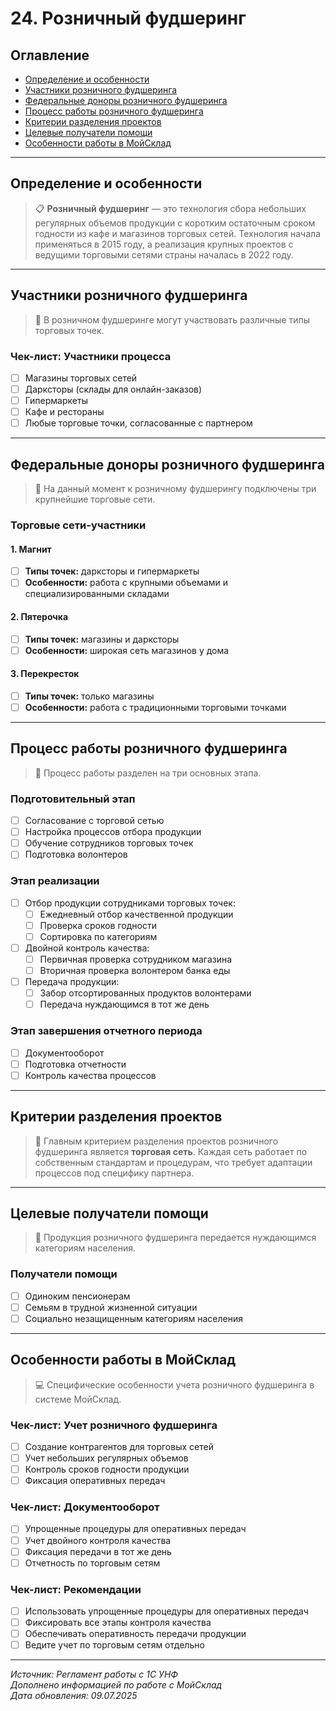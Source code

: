 # 24. Розничный фудшеринг

## Оглавление
- [Определение и особенности](#определение-и-особенности)
- [Участники розничного фудшеринга](#участники-розничного-фудшеринга)
- [Федеральные доноры розничного фудшеринга](#федеральные-доноры-розничного-фудшеринга)
- [Процесс работы розничного фудшеринга](#процесс-работы-розничного-фудшеринга)
- [Критерии разделения проектов](#критерии-разделения-проектов)
- [Целевые получатели помощи](#целевые-получатели-помощи)
- [Особенности работы в МойСклад](#особенности-работы-в-мойсклад)

---

## Определение и особенности

> 📋 **Розничный фудшеринг** — это технология сбора небольших регулярных объемов продукции с коротким остаточным сроком годности из кафе и магазинов торговых сетей. Технология начала применяться в 2015 году, а реализация крупных проектов с ведущими торговыми сетями страны началась в 2022 году.

---

## Участники розничного фудшеринга

> 👥
> В розничном фудшеринге могут участвовать различные типы торговых точек.

### Чек-лист: Участники процесса
- [ ] Магазины торговых сетей
- [ ] Дарксторы (склады для онлайн-заказов)
- [ ] Гипермаркеты
- [ ] Кафе и рестораны
- [ ] Любые торговые точки, согласованные с партнером

---

## Федеральные доноры розничного фудшеринга

> 🏪
> На данный момент к розничному фудшерингу подключены три крупнейшие торговые сети.

### Торговые сети-участники

#### 1. Магнит
- [ ] **Типы точек:** дарксторы и гипермаркеты
- [ ] **Особенности:** работа с крупными объемами и специализированными складами

#### 2. Пятерочка
- [ ] **Типы точек:** магазины и дарксторы
- [ ] **Особенности:** широкая сеть магазинов у дома

#### 3. Перекресток
- [ ] **Типы точек:** только магазины
- [ ] **Особенности:** работа с традиционными торговыми точками

---

## Процесс работы розничного фудшеринга

> 🔄
> Процесс работы разделен на три основных этапа.

### Подготовительный этап
- [ ] Согласование с торговой сетью
- [ ] Настройка процессов отбора продукции
- [ ] Обучение сотрудников торговых точек
- [ ] Подготовка волонтеров

### Этап реализации
- [ ] Отбор продукции сотрудниками торговых точек:
  - [ ] Ежедневный отбор качественной продукции
  - [ ] Проверка сроков годности
  - [ ] Сортировка по категориям
- [ ] Двойной контроль качества:
  - [ ] Первичная проверка сотрудником магазина
  - [ ] Вторичная проверка волонтером банка еды
- [ ] Передача продукции:
  - [ ] Забор отсортированных продуктов волонтерами
  - [ ] Передача нуждающимся в тот же день

### Этап завершения отчетного периода
- [ ] Документооборот
- [ ] Подготовка отчетности
- [ ] Контроль качества процессов

---

## Критерии разделения проектов

> 🎯
> Главным критерием разделения проектов розничного фудшеринга является **торговая сеть**. Каждая сеть работает по собственным стандартам и процедурам, что требует адаптации процессов под специфику партнера.

---

## Целевые получатели помощи

> 👥
> Продукция розничного фудшеринга передается нуждающимся категориям населения.

### Получатели помощи
- [ ] Одиноким пенсионерам
- [ ] Семьям в трудной жизненной ситуации
- [ ] Социально незащищенным категориям населения

---

## Особенности работы в МойСклад

> 💻
> Специфические особенности учета розничного фудшеринга в системе МойСклад.

### Чек-лист: Учет розничного фудшеринга
- [ ] Создание контрагентов для торговых сетей
- [ ] Учет небольших регулярных объемов
- [ ] Контроль сроков годности продукции
- [ ] Фиксация оперативных передач

### Чек-лист: Документооборот
- [ ] Упрощенные процедуры для оперативных передач
- [ ] Учет двойного контроля качества
- [ ] Фиксация передачи в тот же день
- [ ] Отчетность по торговым сетям

### Чек-лист: Рекомендации
- [ ] Использовать упрощенные процедуры для оперативных передач
- [ ] Фиксировать все этапы контроля качества
- [ ] Обеспечивать оперативность передачи продукции
- [ ] Ведите учет по торговым сетям отдельно

---

*Источник: Регламент работы с 1С УНФ*  
*Дополнено информацией по работе с МойСклад*  
*Дата обновления: 09.07.2025* 